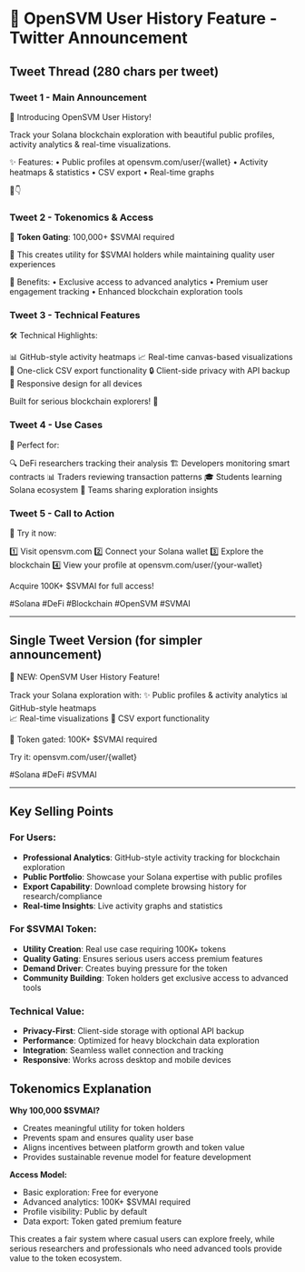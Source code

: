 # 🚀 OpenSVM User History Feature - Twitter Announcement

## Tweet Thread (280 chars per tweet)

### Tweet 1 - Main Announcement
🚀 Introducing OpenSVM User History! 

Track your Solana blockchain exploration with beautiful public profiles, activity analytics & real-time visualizations.

✨ Features:
• Public profiles at opensvm.com/user/{wallet}
• Activity heatmaps & statistics
• CSV export
• Real-time graphs

🧵👇

### Tweet 2 - Tokenomics & Access
🔐 **Token Gating**: 100,000+ $SVMAI required

💎 This creates utility for $SVMAI holders while maintaining quality user experiences

🎯 Benefits:
• Exclusive access to advanced analytics
• Premium user engagement tracking
• Enhanced blockchain exploration tools

### Tweet 3 - Technical Features
🛠️ Technical Highlights:

📊 GitHub-style activity heatmaps
📈 Real-time canvas-based visualizations  
📁 One-click CSV export functionality
🔒 Client-side privacy with API backup
📱 Responsive design for all devices

Built for serious blockchain explorers! 💪

### Tweet 4 - Use Cases
🎯 Perfect for:

🔍 DeFi researchers tracking their analysis
🏗️ Developers monitoring smart contracts
📊 Traders reviewing transaction patterns
🎓 Students learning Solana ecosystem
🤝 Teams sharing exploration insights

### Tweet 5 - Call to Action
🔗 Try it now:

1️⃣ Visit opensvm.com
2️⃣ Connect your Solana wallet
3️⃣ Explore the blockchain
4️⃣ View your profile at opensvm.com/user/{your-wallet}

Acquire 100K+ $SVMAI for full access!

#Solana #DeFi #Blockchain #OpenSVM #SVMAI

---

## Single Tweet Version (for simpler announcement)

🚀 NEW: OpenSVM User History Feature!

Track your Solana exploration with:
✨ Public profiles & activity analytics
📊 GitHub-style heatmaps  
📈 Real-time visualizations
📁 CSV export functionality

🔐 Token gated: 100K+ $SVMAI required

Try it: opensvm.com/user/{wallet}

#Solana #DeFi #SVMAI

---

## Key Selling Points

### For Users:
- **Professional Analytics**: GitHub-style activity tracking for blockchain exploration
- **Public Portfolio**: Showcase your Solana expertise with public profiles
- **Export Capability**: Download complete browsing history for research/compliance
- **Real-time Insights**: Live activity graphs and statistics

### For $SVMAI Token:
- **Utility Creation**: Real use case requiring 100K+ tokens
- **Quality Gating**: Ensures serious users access premium features  
- **Demand Driver**: Creates buying pressure for the token
- **Community Building**: Token holders get exclusive access to advanced tools

### Technical Value:
- **Privacy-First**: Client-side storage with optional API backup
- **Performance**: Optimized for heavy blockchain data exploration
- **Integration**: Seamless wallet connection and tracking
- **Responsive**: Works across desktop and mobile devices

## Tokenomics Explanation

**Why 100,000 $SVMAI?**
- Creates meaningful utility for token holders
- Prevents spam and ensures quality user base
- Aligns incentives between platform growth and token value
- Provides sustainable revenue model for feature development

**Access Model:**
- Basic exploration: Free for everyone
- Advanced analytics: 100K+ $SVMAI required
- Profile visibility: Public by default
- Data export: Token gated premium feature

This creates a fair system where casual users can explore freely, while serious researchers and professionals who need advanced tools provide value to the token ecosystem.